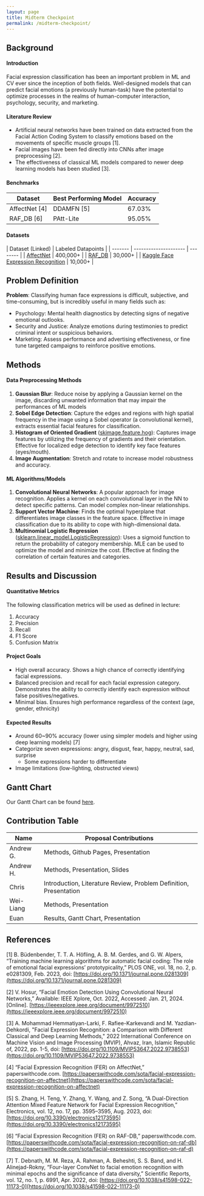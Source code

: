 ```yaml
---
layout: page
title: Midterm Checkpoint
permalink: /midterm-checkpoint/
---
```


## Background

#### Introduction
Facial expression classification has been an important problem in ML and CV ever since the inception of both fields. Well-designed models that can predict facial emotions (a previously human-task) have the potential to optimize processes in the realms of human-computer interaction, psychology, security, and marketing.

#### Literature Review
* Artificial neural networks have been trained on data extracted from the Facial Action Coding System to classify emotions based on the movements of specific muscle groups [1]. 
* Facial images have been fed directly into CNNs after image preprocessing [2]. 
* The effectiveness of classical ML models compared to newer deep learning models has been studied [3].

#### Benchmarks

| Dataset | Best Performing Model | Accuracy |
| ------- | --------------------- | -------- |
| AffectNet [4] | DDAMFN [5] | 67.03% |
| RAF_DB [6]    | PAtt-Lite  | 95.05% |

#### Datasets

| Dataset (Linked) | Labeled Datapoints |
| ------- | --------------------- | -------- |
| [AffectNet](http://mohammadmahoor.com/affectnet/) | 400,000+ |
| [RAF_DB](http://www.whdeng.cn/raf/model1.html#dataset)    | 30,000+  |
| [Kaggle Face Expression Recognition](https://www.kaggle.com/datasets/jonathanoheix/face-expression-recognition-dataset/) | 10,000+ |


## Problem Definition
**Problem**: Classifying human face expressions is difficult, subjective, and time-consuming, but is incredibly useful in many fields such as:
* Psychology: Mental health diagnostics by detecting signs of negative emotional outlooks.
* Security and Justice: Analyze emotions during testimonies to predict criminal intent or suspicious behaviors.
* Marketing: Assess performance and advertising effectiveness, or fine tune targeted campaigns to reinforce positive emotions.


## Methods
#### Data Preprocessing Methods
1. **Gaussian Blur**: Reduce noise by applying a Gaussian kernel on the image, discarding unwanted information that may impair the performances of ML models
2. **Sobel Edge Detection**: Capture the edges and regions with high spatial frequency in the image using a Sobel operator (a convolutional kernel), extracts essential facial features for classification.
3. **Histogram of Oriented Gradient** ([skimage.feature.hog](https://scikit-image.org/docs/stable/auto_examples/features_detection/plot_hog.html)): Captures image features by utilizing the frequency of gradients and their orientation. Effective for localized edge detection to identify key face features (eyes/mouth).
4. **Image Augmentation**: Stretch and rotate to increase model robustness and accuracy.

#### ML Algorithms/Models
1. **Convolutional Neural Networks**: A popular approach for image recognition. Applies a kernel on each convolutional layer in the NN to detect specific patterns. Can model complex non-linear relationships.
2. **Support Vector Machine**: Finds the optimal hyperplane that differentiates image classes in the feature space. Effective in image classification due to its ability to cope with high-dimensional data.
3. **Multinomial Logistic Regression** ([sklearn.linear_model.LogisticRegression](https://scikit-learn.org/stable/modules/generated/sklearn.linear_model.LogisticRegression.html)): Uses a sigmoid function to return the probability of category membership. MLE can be used to optimize the model and minimize the cost. Effective at finding the correlation of certain features and categories.

## Results and Discussion

#### Quantitative Metrics
The following classification metrics will be used as defined in lecture:
1. Accuracy
2. Precision
3. Recall
4. F1 Score
5. Confusion Matrix

#### Project Goals
* High overall accuracy. Shows a high chance of correctly identifying facial expressions.
* Balanced precision and recall for each facial expression category. Demonstrates the ability to correctly identify each expression without false positives/negatives. 
* Minimal bias. Ensures high performance regardless of the context (age, gender, ethnicity)


#### Expected Results
* Around 60~90% accuracy (lower using simpler models and higher using deep learning models) [7]
* Categorize seven expressions: angry, disgust, fear, happy, neutral, sad, surprise
    * Some expressions harder to differentiate
* Image limitations (low-lighting, obstructed views)


## Gantt Chart
Our Gantt Chart can be found [here](https://github.com/e019chen/ML-Facial-Expression-Recognition/blob/jekyll-integration/GanttChart.xlsx).


## Contribution Table

| Name | Proposal Contributions |
| ---- | ---------------------- |
| Andrew G. | Methods, Github Pages, Presentation |
| Andrew H. | Methods, Presentation, Slides |
| Chris | Introduction, Literature Review, Problem Definition, Presentation |
| Wei-Liang | Methods, Presentation |
| Euan | Results, Gantt Chart, Presentation |


## References
[1] B. Büdenbender, T. T. A. Höfling, A. B. M. Gerdes, and G. W. Alpers, “Training machine learning algorithms for automatic facial coding: The role of emotional facial expressions’ prototypicality,” PLOS ONE, vol. 18, no. 2, p. e0281309, Feb. 2023, doi: [https://doi.org/10.1371/journal.pone.0281309](https://doi.org/10.1371/journal.pone.0281309)

[2] V. Hosur, “Facial Emotion Detection Using Convolutional Neural Networks,” Available: IEEE Xplore, Oct. 2022, Accessed: Jan. 21, 2024. [Online]. [https://ieeexplore.ieee.org/document/9972510](https://ieeexplore.ieee.org/document/9972510)

[3] A. Mohammad Hemmatiyan-Larki, F. Rafiee-Karkevandi and M. Yazdian-Dehkordi, "Facial Expression Recognition: a Comparison with Different Classical and Deep Learning Methods," 2022 International Conference on Machine Vision and Image Processing (MVIP), Ahvaz, Iran, Islamic Republic of, 2022, pp. 1-5, doi: [https://doi.org/10.1109/MVIP53647.2022.9738553](https://doi.org/10.1109/MVIP53647.2022.9738553)

[4] “Facial Expression Recognition (FER) on AffectNet,” paperswithcode.com. [https://paperswithcode.com/sota/facial-expression-recognition-on-affectnet](https://paperswithcode.com/sota/facial-expression-recognition-on-affectnet)

[5] S. Zhang, H. Teng, Y. Zhang, Y. Wang, and Z. Song, “A Dual-Direction Attention Mixed Feature Network for Facial Expression Recognition,” Electronics, vol. 12, no. 17, pp. 3595–3595, Aug. 2023, doi: [https://doi.org/10.3390/electronics12173595](https://doi.org/10.3390/electronics12173595)

[6] “Facial Expression Recognition (FER) on RAF-DB,” paperswithcode.com. [https://paperswithcode.com/sota/facial-expression-recognition-on-raf-db](https://paperswithcode.com/sota/facial-expression-recognition-on-raf-d)

[7] T. Debnath, M. M. Reza, A. Rahman, A. Beheshti, S. S. Band, and H. Alinejad-Rokny, “Four-layer ConvNet to facial emotion recognition with minimal epochs and the significance of data diversity,” Scientific Reports, vol. 12, no. 1, p. 6991, Apr. 2022, doi: [https://doi.org/10.1038/s41598-022-11173-0](https://doi.org/10.1038/s41598-022-11173-0)